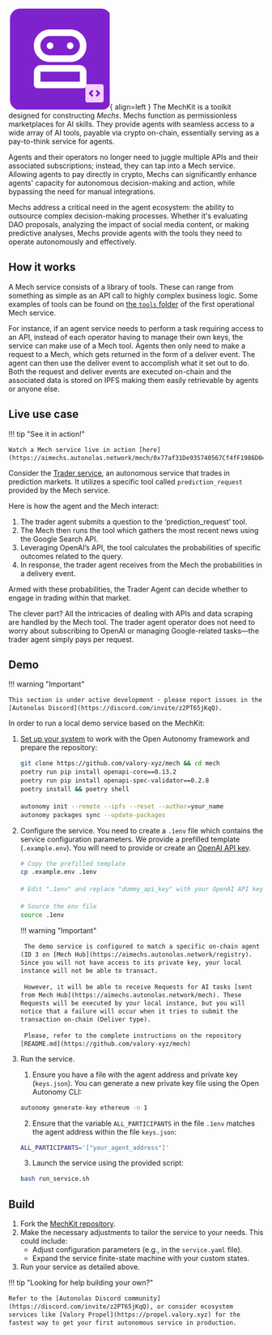 ![MechKit](images/mechkit.svg){ align=left }
The MechKit is a toolkit designed for constructing _Mechs_. Mechs function as permissionless marketplaces for AI skills. They provide agents with seamless access to a wide array of AI tools, payable via crypto on-chain, essentially serving as a pay-to-think service for agents.

Agents and their operators no longer need to juggle multiple APIs and their associated subscriptions; instead, they can tap into a Mech service. Allowing agents to pay directly in crypto, Mechs can significantly enhance agents' capacity for autonomous decision-making and action, while bypassing the need for manual integrations.

Mechs address a critical need in the agent ecosystem: the ability to outsource complex decision-making processes. Whether it's evaluating DAO proposals, analyzing the impact of social media content, or making predictive analyses, Mechs provide agents with the tools they need to operate autonomously and effectively.

## How it works

A Mech service consists of a library of tools. These can range from something as simple as an API call to highly complex business logic. Some examples of tools can be found on [the `tools` folder](https://github.com/valory-xyz/mech/tree/main/tools) of the first operational Mech service.

For instance, if an agent service needs to perform a task requiring access to an API, instead of each operator having to manage their own keys, the service can make use of a Mech tool. Agents then only need to make a request to a Mech, which gets returned in the form of a deliver event. The agent can then use the deliver event to accomplish what it set out to do. Both the request and deliver events are executed on-chain and the associated data is stored on IPFS making them easily retrievable by agents or anyone else.

## Live use case

!!! tip "See it in action!"

    Watch a Mech service live in action [here](https://aimechs.autonolas.network/mech/0x77af31De935740567Cf4fF1986D04B2c964A786a)!

Consider the [Trader service](https://github.com/valory-xyz/trader), an autonomous service that trades in prediction markets. It utilizes a specific tool called `prediction_request` provided by the Mech service.

Here is how the agent and the Mech interact:

1. The trader agent submits a question to the ‘prediction_request’  tool.
2. The Mech then runs the tool which gathers the most recent news using the Google Search API.
3. Leveraging OpenAI’s API, the tool calculates the probabilities of specific outcomes related to the query.
4. In response, the trader agent receives from the Mech the probabilities in a delivery event.

Armed with these probabilities, the Trader Agent can decide whether to engage in trading within that market.

The clever part? All the intricacies of dealing with APIs and data scraping are handled by the Mech tool. The trader agent operator does not need to worry about subscribing to OpenAI or managing Google-related tasks—the trader agent simply pays per request.

## Demo

!!! warning "Important"

    This section is under active development - please report issues in the [Autonolas Discord](https://discord.com/invite/z2PT65jKqQ).

In order to run a local demo service based on the MechKit:

1. [Set up your system](https://docs.autonolas.network/open-autonomy/guides/set_up/) to work with the Open Autonomy framework and prepare the repository:

    ```bash
    git clone https://github.com/valory-xyz/mech && cd mech
    poetry run pip install openapi-core==0.13.2
    poetry run pip install openapi-spec-validator==0.2.8
    poetry install && poetry shell

    autonomy init --remote --ipfs --reset --author=your_name
    autonomy packages sync --update-packages 
    ```

2. Configure the service. You need to create a `.1env` file which contains the service configuration parameters. We provide a prefilled template (`.example.env`). You will need to provide or create an [OpenAI API key](https://platform.openai.com/account/api-keys).

    ```bash
    # Copy the prefilled template
    cp .example.env .1env

    # Edit ".1env" and replace "dummy_api_key" with your OpenAI API key.

    # Source the env file
    source .1env
    ```

    !!! warning "Important"

        The demo service is configured to match a specific on-chain agent (ID 3 on [Mech Hub](https://aimechs.autonolas.network/registry). Since you will not have access to its private key, your local instance will not be able to transact.

        However, it will be able to receive Requests for AI tasks [sent from Mech Hub](https://aimechs.autonolas.network/mech). These Requests will be executed by your local instance, but you will notice that a failure will occur when it tries to submit the transaction on-chain (Deliver type).

        Please, refer to the complete instructions on the repository [README.md](https://github.com/valory-xyz/mech)

3. Run the service.

    1. Ensure you have a file with the agent address and private key (`keys.json`). You can generate a new private key file using the Open Autonomy CLI:

    ```bash
    autonomy generate-key ethereum -n 1
    ```

    2. Ensure that the variable `ALL_PARTICIPANTS` in the file `.1env` matches the agent address within the file `keys.json`:

    ```bash
    ALL_PARTICIPANTS='["your_agent_address"]'
    ```

    3. Launch the service using the provided script:
    ```bash
    bash run_service.sh
    ```

## Build

1. Fork the [MechKit repository](https://github.com/valory-xyz/mech).
2. Make the necessary adjustments to tailor the service to your needs. This could include:
    * Adjust configuration parameters (e.g., in the `service.yaml` file).
    * Expand the service finite-state machine with your custom states.
3. Run your service as detailed above.

!!! tip "Looking for help building your own?"

    Refer to the [Autonolas Discord community](https://discord.com/invite/z2PT65jKqQ), or consider ecosystem services like [Valory Propel](https://propel.valory.xyz) for the fastest way to get your first autonomous service in production.
